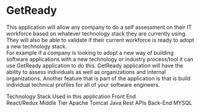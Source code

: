 # GetReady
This application will allow any company to do a self assessment on their IT workforce based on whatever technology stack they are currently using.  
They will also be able to validate if their current workforce is ready to adopt a new technology stack.  
For example if a company is looking to adopt a new way of building software applications with a new technology or industry process/tool 
it can use GetReady application to do this.  GetReady application will have the ability to assess individuals as well as organizations and internal organizations.
Another feature that is part of the application is that is build individual technical profiles for all of your software engineers.

Technology Stack Used in this application
Front End </br>
  React/Redux
Middle Tier 
  Apache Tomcat
  Java Rest APIs
Back-End 
  MYSQL
